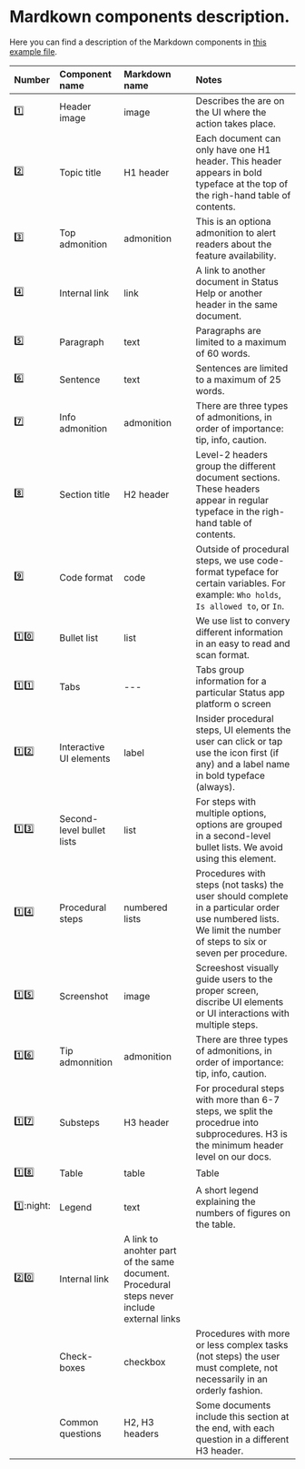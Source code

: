 # Mardkown components description.

Here you can find a description of the Markdown components in [this example file](example-with-all-markdown-components.md).

| Number | Component name | Markdown name | Notes |
|:---|:---|:---|:---|
| :one: | Header image | image | Describes the are on the UI where the action takes place. |
| :two: | Topic title | H1 header | Each document can only have one H1 header. This header appears in bold typeface at the top of the righ-hand table of contents. |
| :three: | Top admonition | admonition | This is an optiona admonition to alert readers about the feature availability. |
| :four: | Internal link | link | A link to another document in Status Help or another header in the same document. |
| :five: | Paragraph | text | Paragraphs are limited to a maximum of 60 words. |
| :six: | Sentence | text | Sentences are limited to a maximum of 25 words. |
| :seven: | Info admonition | admonition | There are three types of admonitions, in order of importance: tip, info, caution. |
| :eight: | Section title | H2 header | Level-2 headers group the different document sections. These headers appear in regular typeface in the righ-hand table of contents. |
| :nine: | Code format | code | Outside of procedural steps, we use code-format typeface for certain variables. For example: `Who holds`, `Is allowed to`, or `In`. |
| :one::zero: | Bullet list | list | We use list to convery different information in an easy to read and scan format. |
| :one::one: | Tabs | --- | Tabs group information for a particular Status app platform o screen |
| :one::two: | Interactive UI elements | label | Insider procedural steps, UI elements the user can click or tap use the icon first (if any) and a label name in bold typeface (always). |
| :one::three: | Second-level bullet lists | list | For steps with multiple options, options are grouped in a second-level bullet lists. We avoid using this element. |
| :one::four: | Procedural steps | numbered lists | Procedures with steps (not tasks) the user should complete in a particular order use numbered lists. We limit the number of steps to six or seven per procedure. |
| :one::five: | Screenshot | image | Screeshost visually guide users to the proper screen, discribe UI elements or UI interactions with multiple steps. |
| :one::six: | Tip admonnition | admonition | There are three types of admonitions, in order of importance: tip, info, caution. |
| :one::seven: | Substeps | H3 header | For procedural steps with more than 6-7 steps, we split the procedrue into subprocedures. H3 is the minimum header level on our docs. |
| :one::eight: | Table | table | Table |
| :one::night: | Legend | text | A short legend explaining the numbers of figures on the table. |
| :two::zero: | Internal link | A link to anohter part of the same document. Procedural steps never include external links |
| | Check-boxes | checkbox | Procedures with more or less complex tasks (not steps) the user must complete, not necessarily in an orderly fashion. |
| | Common questions | H2, H3 headers | Some documents include this section at the end, with each question in a different H3 header. |


